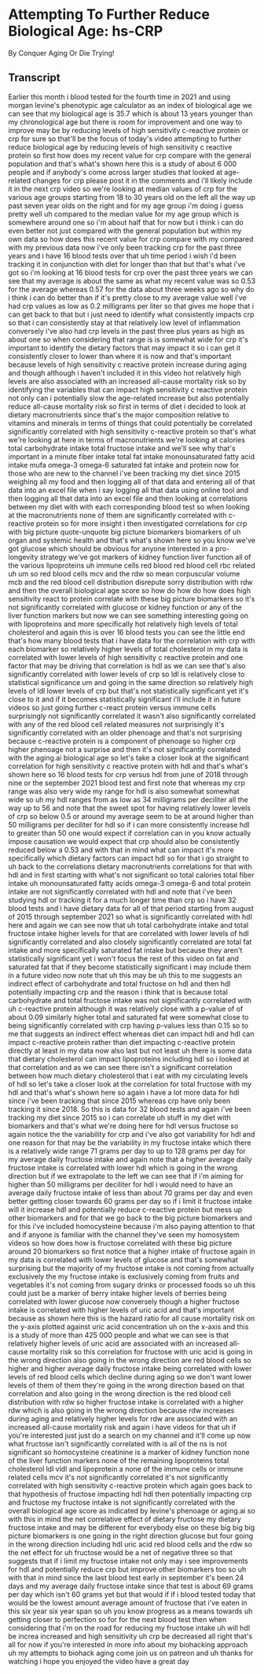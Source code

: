 # Attempting To Further Reduce Biological Age: hs-CRP

By Conquer Aging Or Die Trying! 


## Transcript

Earlier this month i blood tested for the fourth time in 2021 and using morgan levine's phenotypic age calculator as an index of biological age we can see that my biological age is 35.7 which is about 13 years younger than my chronological age but there is room for improvement and one way to improve may be by reducing levels of high sensitivity c-reactive protein or crp for sure so that'll be the focus of today's video attempting to further reduce biological age by reducing levels of high sensitivity c reactive protein so first how does my recent value for crp compare with the general population and that's what's shown here this is a study of about 6 000 people and if anybody's come across larger studies that looked at age-related changes for crp please post it in the comments and i'll likely include it in the next crp video so we're looking at median values of crp for the various age groups starting from 18 to 30 years old on the left all the way up past seven year olds on the right and for my age group i'm doing i guess pretty well uh compared to the median value for my age group which is somewhere around one so i'm about half that for now but i think i can do even better not just compared with the general population but within my own data so how does this recent value for crp compare with my compared with my previous data now i've only been tracking crp for the past three years and i have 16 blood tests over that uh time period i wish i'd been tracking it in conjunction with diet for longer than that but that's what i've got so i'm looking at 16 blood tests for crp over the past three years we can see that my average is about the same as what my recent value was so 0.53 for the average whereas 0.57 for the data about three weeks ago so why do i think i can do better than if it's pretty close to my average value well i've had crp values as low as 0.2 milligrams per liter so that gives me hope that i can get back to that but i just need to identify what consistently impacts crp so that i can consistently stay at that relatively low level of inflammation conversely i've also had crp levels in the past three plus years as high as about one so when considering that range is is somewhat wide for crp it's important to identify the dietary factors that may impact it so i can get it consistently closer to lower than where it is now and that's important because levels of high sensitivity c reactive protein increase during aging and though although i haven't included it in this video hot relatively high levels are also associated with an increased all-cause mortality risk so by identifying the variables that can impact high sensitivity c reactive protein not only can i potentially slow the age-related increase but also potentially reduce all-cause mortality risk so first in terms of diet i decided to look at dietary macronutrients since that's the major composition relative to vitamins and minerals in terms of things that could potentially be correlated significantly correlated with high sensitivity c-reactive protein so that's what we're looking at here in terms of macronutrients we're looking at calories total carbohydrate intake total fructose intake and we'll see why that's important in a minute fiber intake total fat intake monounsaturated fatty acid intake mufa omega-3 omega-6 saturated fat intake and protein now for those who are new to the channel i've been tracking my diet since 2015 weighing all my food and then logging all of that data and entering all of that data into an excel file when i say logging all that data using online tool and then logging all that data into an excel file and then looking at correlations between my diet with with each corresponding blood test so when looking at the macronutrients none of them are significantly correlated with c-reactive protein so for more insight i then investigated correlations for crp with big picture quote-unquote big picture biomarkers biomarkers of uh organ and systemic health and that's what's shown here so you know we've got glucose which should be obvious for anyone interested in a pro-longevity strategy we've got markers of kidney function liver function all of the various lipoproteins uh immune cells red blood red blood cell rbc related uh um so red blood cells mcv and the rdw so mean corpuscular volume mcb and the red blood cell distribution disrepute sorry distribution with rdw and then the overall biological age score so how do how do how does high sensitivity react to protein correlate with these big picture biomarkers so it's not significantly correlated with glucose or kidney function or any of the liver function markers but now we can see something interesting going on with lipoproteins and more specifically hot relatively high levels of total cholesterol and again this is over 16 blood tests you can see the little end that's how many blood tests that i have data for the correlation with crp with each biomarker so relatively higher levels of total cholesterol in my data is correlated with lower levels of high sensitivity c reactive protein and one factor that may be driving that correlation is hdl as we can see that's also significantly correlated with lower levels of crp so ldl is relatively close to statistical significance um and going in the same direction so relatively high levels of ldl lower levels of crp but that's not statistically significant yet it's close to it and if it becomes statistically significant i'll include it in future videos so just going further c-react protein versus immune cells surprisingly not significantly correlated it wasn't also significantly correlated with any of the red blood cell related measures not surprisingly it's significantly correlated with an older phenoage and that's not surprising because c-reactive protein is a component of phenoage so higher crp higher phenoage not a surprise and then it's not significantly correlated with the aging.ai biological age so let's take a closer look at the significant correlation for high sensitivity c reactive protein with hdl and that's what's shown here so 16 blood tests for crp versus hdl from june of 2018 through nine or the september 2021 blood test and first note that whereas my crp range was also very wide my range for hdl is also somewhat somewhat wide so uh my hdl ranges from as low as 34 milligrams per deciliter all the way up to 56 and note that the sweet spot for having relatively lower levels of crp so below 0.5 or around my average seem to be at around higher than 50 milligrams per deciliter for hdl so if i can more consistently increase hdl to greater than 50 one would expect if correlation can in you know actually impose causation we would expect that crp should also be consistently reduced below a 0.53 and with that in mind what can impact it's more specifically which dietary factors can impact hdl so for that i go straight to uh back to the correlations dietary macronutrients correlations for that with hdl and in first starting with what's not significant so total calories total fiber intake uh monounsaturated fatty acids omega-3 omega-6 and total protein intake are not significantly correlated with hdl and note that i've been studying hdl or tracking it for a much longer time than crp so i have 32 blood tests and i have dietary data for all of that period starting from august of 2015 through september 2021 so what is significantly correlated with hdl here and again we can see now that uh total carbohydrate intake and total fructose intake higher levels for that are correlated with lower levels of hdl significantly correlated and also closely significantly correlated are total fat intake and more specifically saturated fat intake but because they aren't statistically significant yet i won't focus the rest of this video on fat and saturated fat that if they become statistically significant i may include them in a future video now note that uh this may be uh this to me suggests an indirect effect of carbohydrate and total fructose on hdl and then hdl potentially impacting crp and the reason i think that is because total carbohydrate and total fructose intake was not significantly correlated with uh c-reactive protein although it was relatively close with a p-value of of about 0.09 similarly higher total and saturated fat were somewhat close to being significantly correlated with crp having p-values less than 0.15 so to me that suggests an indirect effect whereas diet can impact hdl and hdl can impact c-reactive protein rather than diet impacting c-reactive protein directly at least in my data now also last but not least uh there is some data that dietary cholesterol can impact lipoproteins including hdl so i looked at that correlation and as we can see there isn't a significant correlation between how much dietary cholesterol that i eat with my circulating levels of hdl so let's take a closer look at the correlation for total fructose with my hdl and that's what's shown here so again i have a lot more data for hdl since i've been tracking that since 2015 whereas crp have only been tracking it since 2018. So this is data for 32 blood tests and again i've been tracking my diet since 2015 so i can correlate uh stuff in my diet with biomarkers and that's what we're doing here for hdl versus fructose so again notice the the variability for crp and i've also got variability for hdl and one reason for that may be the variability in my fructose intake which there is a relatively wide range 71 grams per day to up to 128 grams per day for my average daily fructose intake and again note that a higher average daily fructose intake is correlated with lower hdl which is going in the wrong direction but if we extrapolate to the left we can see that if i'm aiming for higher than 50 milligrams per deciliter for hdl i would need to have an average daily fructose intake of less than about 70 grams per day and even better getting closer towards 60 grams per day so if i limit it fructose intake will it increase hdl and potentially reduce c-reactive protein but mess up other biomarkers and for that we go back to the big picture biomarkers and for this i've included homocysteine because i'm also paying attention to that and if anyone is familiar with the channel they've seen my homosystem videos so how does how is fructose correlated with these big picture around 20 biomarkers so first notice that a higher intake of fructose again in my data is correlated with lower levels of glucose and that's somewhat surprising but the majority of my fructose intake is not coming from actually exclusively the my fructose intake is exclusively coming from fruits and vegetables it's not coming from sugary drinks or processed foods so uh this could just be a marker of berry intake higher levels of berries being correlated with lower glucose now conversely though a higher fructose intake is correlated with higher levels of uric acid and that's important because as shown here this is the hazard ratio for all cause mortality risk on the y-axis plotted against uric acid concentration uh on the x-axis and this is a study of more than 425 000 people and what we can see is that relatively higher levels of uric acid are associated with an increased all-cause mortality risk so this correlation for fructose with uric acid is going in the wrong direction also going in the wrong direction are red blood cells so higher and higher average daily fructose intake being correlated with lower levels of red blood cells which decline during aging so we don't want lower levels of them of them they're going in the wrong direction based on that correlation and also going in the wrong direction is the red blood cell distribution with rdw so higher fructose intake is correlated with a higher rdw which is also going in the wrong direction because rdw increases during aging and relatively higher levels for rdw are associated with an increased all-cause mortality risk and again i have videos for that uh if you're interested just just do a search on my channel and it'll come up now what fructose isn't significantly correlated with is all of the ns is not significant so homocysteine creatinine is a marker of kidney function none of the liver function markers none of the remaining lipoproteins total cholesterol ldl vldl and lipoprotein a none of the immune cells or immune related cells mcv it's not significantly correlated it's not significantly correlated with high sensitivity c-reactive protein which again goes back to that hypothesis of fructose impacting hdl hdl then potentially impacting crp and fructose my fructose intake is not significantly correlated with the overall biological age score as indicated by levine's phenoage or aging.ai so with this in mind the net correlative effect of dietary fructose my dietary fructose intake and may be different for everybody else on these big big big picture biomarkers is one going in the right direction glucose but four going in the wrong direction including hdl uric acid red blood cells and the rdw so the net effect for uh fructose would be a net of negative three so that suggests that if i limit my fructose intake not only may i see improvements for hdl and potentially reduce crp but improve other biomarkers too so uh with that in mind since the last blood test early in september it's been 24 days and my average daily fructose intake since that test is about 69 grams per day which isn't 60 grams yet but that would if if i blood tested today that would be the lowest amount average amount of fructose that i've eaten in this six year six year span so uh you know progress as a means towards uh getting closer to perfection so for for the next blood test then when considering that i'm on the road for reducing my fructose intake uh will hdl be increa increased and high sensitivity uh crp be decreased all right that's all for now if you're interested in more info about my biohacking approach uh my attempts to biohack aging come join us on patreon and uh thanks for watching i hope you enjoyed the video have a great day
